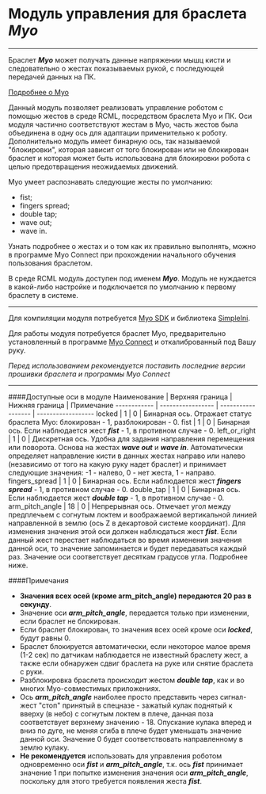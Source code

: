 # Модуль управления для браслета **_Myo_**
-----------------------------

Браслет **_Myo_** может получать данные напряжении мышц кисти и следовательно о жестах показываемых рукой, с последующей передачей данных на ПК.

[Подробнее о Myo](https://www.thalmic.com/en/myo/)

Данный модуль позволяет реализовать управление роботом с помощью жестов в среде RCML, посредством браслета Myo и ПК. Оси модуля частично соответствуют жестам в Myo, часть жестов была объединена в одну ось для адаптации применительно к роботу. Дополнительно модуль имеет бинарную ось, так называемой "блокировки", которая зависит от того блокирован или не блокирован браслет и которая может быть использована для блокировки робота с целью предотвращения неожидаемых движений.

Myo умеет распознавать следующие жесты по умолчанию:
- fist;
- fingers spread;
- double tap;
- wave out;
- wave in.

Узнать подробнее о жестах и о том как их правильно выполнять, можно в программе Myo Connect при прохождении начального обучения пользования браслетом.

В среде RCML модуль доступен под именем **_Myo_**.
Модуль не нуждается в какой-либо настройке и подключается по умолчанию к первому браслету в системе.

-----------------------------

Для компиляции модуля потребуется [Myo SDK](https://developer.thalmic.com/downloads) и библиотека [SimpleIni](https://github.com/brofield/simpleini).

Для работы модуля потребуется браслет Myo, предварительно установленный в программе [Myo Connect](https://www.thalmic.com/start/) и откалиброванный под Вашу руку.

*Перед использованием рекомендуется поставить последние версии прошивки браслета и программы Myo Connect*

-----------------------------

####Доступные оси в модуле
Наименование  | Верхняя граница  | Нижняя граница  | Примечание
------------  | -----------------  | ------------------  | ------------------
locked  | 1  | 0  | Бинарная ось. Отражает статус браслета Myo: блокирован - 1, разблокирован - 0. 
fist  | 1  | 0  | Бинарная ось. Если наблюдается жест **_fist_** - 1, в противном случае - 0.
left_or_right  | 1  | 0  | Дискретная ось. Удобна для задания направления перемещения или поворота. Основа на жестах **_wave out_** и **_wave in_**. Автоматически определяет направление кисти в данных жестах направо или налево (независимо от того на какую руку надет браслет) и принимает следующие значения: -1 - налево, 0 - нет жеста, 1 - направо.
fingers_spread  | 1  | 0  | Бинарная ось. Если наблюдается жест **_fingers spread_** - 1, в противном случае - 0.
double_tap  | 1  | 0  | Бинарная ось. Если наблюдается жест **_double tap_** - 1, в противном случае - 0.
arm_pitch_angle  | 18  | 0  | Непрерывная ось. Отмечает угол между предплечьем с согнутым локтем и воображаемой вертикальной линией направленной в землю (ось Z в декартовой системе координат). Для изменения значения этой оси должен наблюдаться жест **_fist_**. Если данный жест перестает наблюдаться во время изменения значения данной оси, то значение запоминается и будет передаваться каждый раз. Значение оси соответствует десяткам градусов угла. Подробнее ниже.

####Примечания
- **Значения всех осей (кроме arm_pitch_angle) передаются 20 раз в секунду**.
- Значение оси **_arm_pitch_angle_**, передается только при изменении, если браслет не блокирован.
- Если браслет блокирован, то значения всех осей кроме оси **_locked_**, будут равны 0.
- Браслет блокируется автоматически, если некоторое малое время (1-2 сек) по датчикам наблюдается не известный браслету жест, а также если обнаружен сдвиг браслета на руке или снятие браслета с руки.
- Разблокировка браслета происходит жестом **_double tap_**, как и во многих Myo-совместимых приложениях.
- Ось **_arm_pitch_angle_** наиболее просто представить через сигнал-жест "стоп" принятый в спецназе - зажатый кулак поднятый к вверху (в небо) с согнутым локтем в плече, данная поза соответствует верхнему значению - 18. Опускание кулака вперед и вниз по дуге, не меняя сгиба в плече будет уменьшать значение данной оси. Значение 0 будет соответствовать направленному в землю кулаку.
- **Не рекомендуется** использовать для управления роботом одновременно оси **_fist_** и **_arm_pitch_angle_**, т.к. ось **_fist_** принимает значение 1 при попытке изменения значения оси **_arm_pitch_angle_**, поскольку для этого требуется появления жеста **_fist_**.